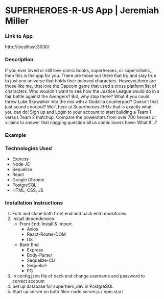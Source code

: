 # SUPERHEROES-R-US  App | Jeremiah Miller

### Link to App
http://localhost:3000/

### Description
If you ever loved or still love comic books, superheroes, or supervillains, then this is the app for you. There are those out there that try and stay true to just one universe that holds their beloved characters. However,there are those like me, that love the Capcom game that used a cross platform list of characters. Who wouldn't want to see how the Justice League would do in a fair battle against the Avengers? But, why stop there? What if you could throw Luke Skywalker into the mix with a Godzilla counterpart? Doesn't that just sound coooool? Well, here at Superheroes-R-Us that is exactly what you can do! Sign up and Login to your account to start building a Team 1 versus Team 2 matchup. Compare the powerstats from over 700 heroes or villains to answer that nagging question all us comic lovers have: What If...?

### Example



### Technologies Used
* Express
* Node JS
* Sequelize
* React
* Google Chrome
* PostgreSQL
* HTML, CSS, JS

### Installation Instructions
1. Fork and clone both front end and back end repositories
2. Install dependencies
    * Front End: Install & Import
        - Axios
        - React-Router-DOM
        - D3
    * Back End
        - Express
        - Body-Parser
        - Sequelize-CLI
        - Sequelize
        - PG
3. In config.json file of back end change username and password to correct account
4. Set up database for superhero_dev in PostgreSQL
5. Start up server on both files: node server.js / npm start
